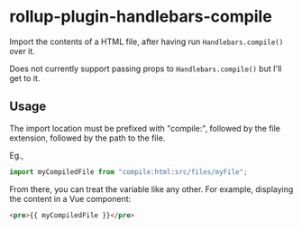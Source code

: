 # rollup-plugin-handlebars-compile

Import the contents of a HTML file, after having run `Handlebars.compile()` over it.

Does not currently support passing props to `Handlebars.compile()` but I'll get to it.

## Usage

The import location must be prefixed with "compile:", followed by the file extension,
followed by the path to the file.

Eg.,
```js
import myCompiledFile from "compile:html:src/files/myFile";
```

From there, you can treat the variable like any other. For example, displaying the
content in a Vue component:

```html
<pre>{{ myCompiledFile }}</pre>
```
